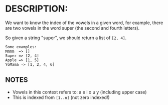 # DESCRIPTION:

We want to know the index of the vowels in a given word, for example, there are two vowels in the word super (the second and fourth letters).

So given a string "super", we should return a list of `[2, 4]`.

```
Some examples:
Mmmm  => []
Super => [2, 4]
Apple => [1, 5]
YoMama -> [1, 2, 4, 6]
```

## NOTES

-   Vowels in this context refers to: a e i o u y (including upper case)
-   This is indexed from `[1..n]` (not zero indexed!)

